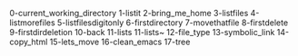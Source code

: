 0-current_working_directory
1-listit
2-bring_me_home
3-listfiles
4-listmorefiles
5-listfilesdigitonly
6-firstdirectory
7-movethatfile
8-firstdelete
9-firstdirdeletion
10-back
11-lists
11-lists~
12-file_type
13-symbolic_link
14-copy_html
15-lets_move
16-clean_emacs
17-tree
